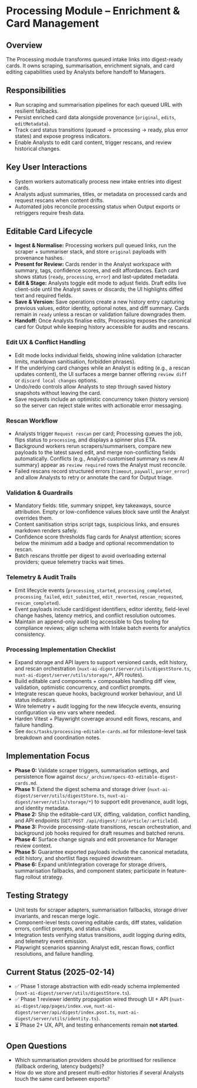 # Processing Module – Enrichment & Card Management

## Overview
The Processing module transforms queued intake links into digest-ready cards. It owns scraping, summarisation, enrichment signals, and card editing capabilities used by Analysts before handoff to Managers.

## Responsibilities
- Run scraping and summarisation pipelines for each queued URL with resilient fallbacks.
- Persist enriched card data alongside provenance (`original`, `edits`, `editMetadata`).
- Track card status transitions (queued → processing → ready, plus error states) and expose progress indicators.
- Enable Analysts to edit card content, trigger rescans, and review historical changes.

## Key User Interactions
- System workers automatically process new intake entries into digest cards.
- Analysts adjust summaries, titles, or metadata on processed cards and request rescans when content drifts.
- Automated jobs reconcile processing status when Output exports or retriggers require fresh data.

## Editable Card Lifecycle
- **Ingest & Normalise:** Processing workers pull queued links, run the scraper + summariser stack, and store `original` payloads with provenance hashes.
- **Present for Review:** Cards render in the Analyst workspace with summary, tags, confidence scores, and edit affordances. Each card shows status (`ready`, `processing`, `error`) and last-updated metadata.
- **Edit & Stage:** Analysts toggle edit mode to adjust fields. Draft edits live client-side until the Analyst saves or discards; the UI highlights diffed text and required fields.
- **Save & Version:** Save operations create a new history entry capturing previous values, editor identity, optional notes, and diff summary. Cards remain in `ready` unless a rescan or validation failure downgrades them.
- **Handoff:** Once Analysts finalise edits, Processing exposes the canonical card for Output while keeping history accessible for audits and rescans.

### Edit UX & Conflict Handling
- Edit mode locks individual fields, showing inline validation (character limits, markdown sanitisation, forbidden phrases).
- If the underlying card changes while an Analyst is editing (e.g., a rescan updates content), the UI surfaces a merge banner offering `review diff` or `discard local changes` options.
- Undo/redo controls allow Analysts to step through saved history snapshots without leaving the card.
- Save requests include an optimistic concurrency token (history version) so the server can reject stale writes with actionable error messaging.

### Rescan Workflow
- Analysts trigger `Request rescan` per card; Processing queues the job, flips status to `processing`, and displays a spinner plus ETA.
- Background workers rerun scrapers/summarisers, compare new payloads to the latest saved edit, and merge non-conflicting fields automatically. Conflicts (e.g., Analyst-customised summary vs new AI summary) appear as `review required` rows the Analyst must reconcile.
- Failed rescans record structured errors (`timeout`, `paywall`, `parser_error`) and allow Analysts to retry or annotate the card for Output triage.

### Validation & Guardrails
- Mandatory fields: title, summary snippet, key takeaways, source attribution. Empty or low-confidence values block save until the Analyst overrides them.
- Content sanitisation strips script tags, suspicious links, and ensures markdown renders safely.
- Confidence score thresholds flag cards for Analyst attention; scores below the minimum add a badge and optional recommendation to rescan.
- Batch rescans throttle per digest to avoid overloading external providers; queue telemetry tracks wait times.

### Telemetry & Audit Trails
- Emit lifecycle events (`processing_started`, `processing_completed`, `processing_failed`, `edit_submitted`, `edit_reverted`, `rescan_requested`, `rescan_completed`).
- Event payloads include card/digest identifiers, editor identity, field-level change hashes, latency metrics, and conflict resolution outcomes.
- Maintain an append-only audit log accessible to Ops tooling for compliance reviews; align schema with Intake batch events for analytics consistency.

### Processing Implementation Checklist
- Expand storage and API layers to support versioned cards, edit history, and rescan orchestration (`nuxt-ai-digest/server/utils/digestStore.ts`, `nuxt-ai-digest/server/utils/storage/*`, API routes).
- Build editable card components + composables handling diff view, validation, optimistic concurrency, and conflict prompts.
- Integrate rescan queue hooks, background worker behaviour, and UI status indicators.
- Wire telemetry + audit logging for the new lifecycle events, ensuring configuration via env vars where needed.
- Harden Vitest + Playwright coverage around edit flows, rescans, and failure handling.
- See `docs/tasks/processing-editable-cards.md` for milestone-level task breakdown and coordination notes.

## Implementation Focus
- **Phase 0:** Validate scraper triggers, summarisation settings, and persistence flow against `docs/_archive/specs-03-editable-digest-cards.md`.
- **Phase 1:** Extend the digest schema and storage driver (`nuxt-ai-digest/server/utils/digestStore.ts`, `nuxt-ai-digest/server/utils/storage/*`) to support edit provenance, audit logs, and identity metadata.
- **Phase 2:** Ship the editable-card UX, diffing, validation, conflict handling, and API endpoints (`GET/POST /api/digest/:id/article/:articleId`).
- **Phase 3:** Provide processing-state transitions, rescan orchestration, and background job hooks required for draft resumes and batched reruns.
- **Phase 4:** Surface change signals and edit provenance for Manager review context.
- **Phase 5:** Guarantee exported payloads include the canonical metadata, edit history, and shortlist flags required downstream.
- **Phase 6:** Expand unit/integration coverage for storage drivers, summarisation fallbacks, and component states; participate in feature-flag rollout strategy.

## Testing Strategy
- Unit tests for scraper adapters, summarisation fallbacks, storage driver invariants, and rescan merge logic.
- Component-level tests covering editable cards, diff states, validation errors, conflict prompts, and status chips.
- Integration tests verifying status transitions, audit logging during edits, and telemetry event emission.
- Playwright scenarios spanning Analyst edit, rescan flows, conflict resolutions, and failure handling.

## Current Status (2025-02-14)
- ✅ Phase 1 storage abstraction with edit-ready schema implemented (`nuxt-ai-digest/server/utils/digestStore.ts`).
- ✅ Phase 1 reviewer identity propagation wired through UI + API (`nuxt-ai-digest/app/pages/index.vue`, `nuxt-ai-digest/server/api/digest/index.post.ts`, `nuxt-ai-digest/server/utils/identity.ts`).
- ⏳ Phase 2+ UX, API, and testing enhancements remain **not started**.

## Open Questions
- Which summarisation providers should be prioritised for resilience (fallback ordering, latency budgets)?
- How do we store and present multi-editor histories if several Analysts touch the same card between exports?
